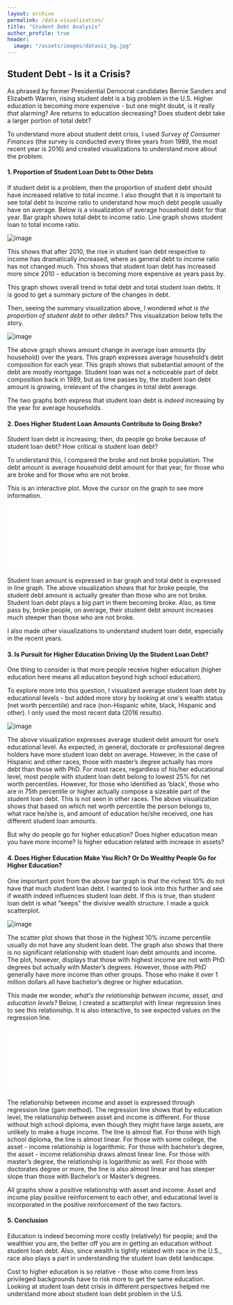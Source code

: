 ```yaml
---
layout: archive
permalink: /data-visualization/
title: "Student Debt Analysis"
author_profile: true
header:
  image: "/assets/images/dataviz_bg.jpg"
---
```



## Student Debt - Is it a Crisis?

As phrased by former Presidential Democrat candidates Bernie Sanders and Elizabeth Warren, rising student debt is a big problem in the U.S. Higher education is becoming more expensive - but one might doubt, is it really _that_ alarming? Are returns to education decreasing? Does student debt take a larger portion of total debt?

To understand more about student debt crisis, I used _Survey of Consumer Finances_ (the survey is conducted every three years from 1989, the most recent year is 2016) and created visualizations to understand more about the problem.


#### 1. Proportion of Student Loan Debt to Other Debts

If student debt is a problem, then the proportion of student debt should have increased relative to total income. I also thought that it is important to see total debt to income ratio to understand how much debt people usually have on average. Below is a visualization of average household debt for that year. Bar graph shows total debt to income ratio. Line graph shows student loan to total income ratio.

![image](/assets/images/dataviz/std_loans/plot1.png)

This shows that after 2010, the rise in student loan debt respective to income has dramatically increased, where as general debt to income ratio has not changed much. This shows that student loan debt has increased more since 2010 - education is becoming more expensive as years pass by.

This graph shows overall trend in total debt and total student loan debts. It is good to get a summary picture of the changes in debt.

Then, seeing the summary visualization above, I wondered _what is the proportion of student debt to other debts?_ This visualization below tells the story.

![image](/assets/images/dataviz/std_loans/plot2.png)

The above graph shows amount change in average loan amounts (by household) over the years. This graph expresses average household’s debt composition for each year. This graph shows that substantial amount of the debt are mostly mortgage. Student loan was not a noticeable part of debt composition back in 1989, but as time passes by, the student loan debt amount is growing, irrelevant of the changes in total debt average.

The two graphs both express that student loan debt is _indeed_ increasing by the year for average households.


#### 2. Does Higher Student Loan Amounts Contribute to Going Broke?

Student loan debt _is_ increasing; then, do people go broke because of student loan debt? How critical is student loan debt?

To understand this, I compared the broke and not broke population. The debt amount is average household debt amount for that year, for those who are broke and for those who are not broke.   

This is an interactive plot. Move the cursor on the graph to see more information.

![image](/assets/images/dataviz/std_loans/plot7_interactive.html)

Student loan amount is expressed in bar graph and total debt is expressed in line graph. The above visualization shows that for broke people, the student debt amount is actually greater than those who are not broke. Student loan debt plays a big part in them becoming broke. Also, as time pass by, broke people, on average, their student debt amount increases much steeper than those who are not broke.

I also made other visualizations to understand student loan debt, especially in the recent years.


#### 3. Is Pursuit for Higher Education Driving Up the Student Loan Debt?

One thing to consider is that more people receive higher education (higher education here means all education beyond high school education).

To explore more into this question, I visualized average student loan debt by educational levels - but added more story by looking at one's wealth status (net worth percentile) and race (non-Hispanic white, black, Hispanic and other). I only used the most recent data (2016 results).

![image](/assets/images/dataviz/std_loans/plot3.png)

The above visualization expresses average student debt amount for one’s educational level.
As expected, in general, doctorate or professional degree holders have more student loan debt on average. However, in the case of Hispanic and other races, those with master’s degree actually has more debt than those with PhD. For most races, regardless of his/her educational level, most people with student loan debt belong to lowest 25% for net worth percentiles. However, for those who identified as ‘black’, those who are in 75th percentile or higher actually compose a sizeable part of the student loan debt. This is not seen in other races. The above visualization shows that based on which net worth percentile the person belongs to, what race he/she is, and amount of education he/she received, one has different student loan amounts.

But why do people go for higher education? Does higher education mean you have more income? Is higher education related with increase in assets?


#### 4. Does Higher Education Make You Rich? Or Do Wealthy People Go for Higher Education?

One important point from the above bar graph is that the richest 10% do not have that much student loan debt. I wanted to look into this further and see if wealth indeed influences student loan debt. If this is true, than student loan debt is what "keeps" the divisive wealth structure. I made a quick scatterplot.

![image](/assets/images/dataviz/std_loans/plot5.png)

The scatter plot shows that those in the highest 10% income percentile usually do not have any student loan debt. The graph also shows that there is no significant relationship with student loan debt amounts and income. The plot, however, displays that those with highest income are not with PhD degrees but actually with Master’s degrees. However, those with PhD generally have more income than other groups. Those who make it over 1 million dollars all have bachelor’s degree or higher education.

This made me wonder, _what's the relationship between income, asset, and education levels?_ Below, I created a scatterplot with linear regression lines to see this relationship. It is also interactive, to see expected values on the regression line.

![image](/assets/images/dataviz/std_loans/plot6_interactive.html)

The relationship between income and asset is expressed through regression line (gam method). The regression line shows that by education level, the relationship between asset and income is different. For those without high school diploma, even though they might have large assets, are unlikely to make a huge income. The line is almost flat. For those with high school diploma, the line is almost linear. For those with some college, the asset - income relationship is logarithmic. For those with bachelor’s degree, the asset - income relationship draws almost linear line. For those with master’s degree, the relationship is logarithmic as well. For those with doctorates degree or more, the line is also almost linear and has steeper slope than those with Bachelor’s or Master’s degrees.

All graphs show a positive relationship with asset and income. Asset and income play positive reinforcement to each other, and educational level is incorporated in the positive reinforcement of the two factors.


#### 5. Conclusion

Education is indeed becoming more costly (relatively) for people; and the wealthier you are, the better off you are in getting an education without student loan debt. Also, since wealth is tightly related with race in the U.S., race also plays a part in understanding the student loan debt landscape.

Cost to higher education is so relative - those who come from less privileged backgrounds have to risk more to get the same education. Looking at student loan debt crisis in different perspectives helped me understand more about student loan debt problem in the U.S.
